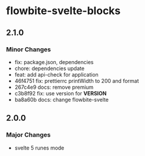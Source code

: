 # flowbite-svelte-blocks

## 2.1.0

### Minor Changes

- fix: package.json, dependencies
- chore: dependencies update
- feat: add api-check for application
- 46f4751 fix: prettierrc printWidth to 200 and format
- 267c4e9 docs: remove premium
- c3b8f92 fix: use version for **VERSION**
- ba8a60b docs: change flowbite-svelte

## 2.0.0

### Major Changes

- svelte 5 runes mode
